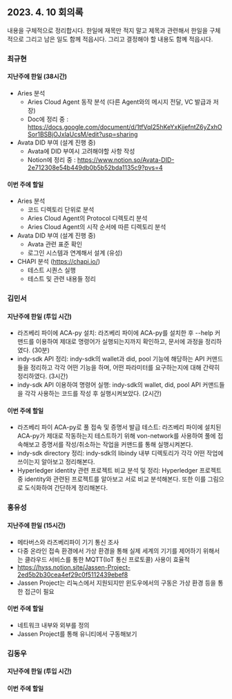 ## 2023. 4. 10 회의록

내용을 구체적으로 정리합시다. 한일에 재목만 적지 말고 제목과 관련해서 한일을 구체적으로 그리고 남은 일도 함께 적읍시다. 그리고 결정해야 할 내용도 함꼐 적읍시다. 

### 최규현

#### 지난주에 한일 (38시간)

  - Aries 분석 
    - Aries Cloud Agent 동작 분석 (다른 Agent와의 메시지 전달, VC 발급과 저장)
    - Doc에 정리 중 : https://docs.google.com/document/d/1tfVqI25hKeYxKjjefntZ6yZxhOSor1BSBjOJxlaUcsM/edit?usp=sharing
  - Avata DID 부여 (설계 진행 중)
    - Avata에 DID 부여시 고려해야할 사항 작성
    - Notion에 정리 중 : https://www.notion.so/Avata-DID-2e712308e54b449db0b5b52bda1135c9?pvs=4

#### 이번 주에 할일 

  - Aries 분석
    - 코드 디렉토리 단위로 분석
    - Aries Cloud Agent의 Protocol 디렉토리 분석
    - Aries Cloud Agent의 시작 순서에 따른 디렉토리 분석
  - Avata DID 부여 (설계 진행 중)
    - Avata 관련 표준 확인
    - 로그인 시스템과 연계해서 설계 (유성)
  - CHAPI 분석 (https://chapi.io/)
    - 테스트 시퀀스 실행
    - 테스트 및 관련 내용들 정리

### 김민서

#### 지난주에 한일 (투입 시간)
 - 라즈베리 파이에 ACA-py 설치: 라즈베리 파이에 ACA-py를 설치한 후 --help 커맨드를 이용하여 제대로 명령어가 실행되는지까지 확인하고, 문서에 과정을 정리하였다. (30분)
 - indy-sdk API 정리: indy-sdk의 wallet과 did, pool 기능에 해당하는 API 커맨드들을 정리하고 각각 어떤 기능을 하며, 어떤 파라미터를 요구하는지에 대해 간략히 정리하였다. (3시간)
 - indy-sdk API 이용하여 명령어 실행: indy-sdk의 wallet, did, pool API 커맨드들을 각각 사용하는 코드를 작성 후 실행시켜보았다. (2시간)

#### 이번 주에 할일 
 - 라즈베리 파이 ACA-py로 풀 접속 및 증명서 발급 테스트: 라즈베리 파이에 설치된 ACA-py가 제대로 작동하는지 테스트하기 위해 von-network를 사용하여 풀에 접속해보고 증명서를 작성/취소하는 작업을 커맨드를 통해 실행시켜본다.
 - indy-sdk directory 정리: indy-sdk의 libindy 내부 디렉토리가 각각 어떤 작업에 쓰이는지 알아보고 정리해본다. 
 - Hyperledger identity 관련 프로젝트 비교 분석 및 정리: Hyperledger 프로젝트 중 identity와 관련된 프로젝트를 알아보고 서로 비교 분석해본다. 또한 이를 그림으로 도식화하여 간단하게 정리해본다.

### 홍유성

#### 지난주에 한일 (15시간)
- 메타버스와 라즈베리파이 기기 통신 조사
- 다중 온라인 접속 환경에서 가상 환경을 통해 실제 세계의 기기를 제어하기 위해서는 클라우드 서비스를 통한 MQTT(IoT 통신 프로토콜) 사용이 효율적
- https://hyss.notion.site/Jassen-Project-2ed5b2b30cea4ef29c0f5112439ebef8
- Jassen Project는 리눅스에서 지원되지만 윈도우에서의 구동은 가상 환경 등을 통한 접근이 필요



#### 이번 주에 할일 
- 네트워크 내부와 외부를 정의
- Jassen Project를 통해 유니티에서 구동해보기

### 김동우

#### 지난주에 한일 (투입 시간)



#### 이번 주에 할일 
